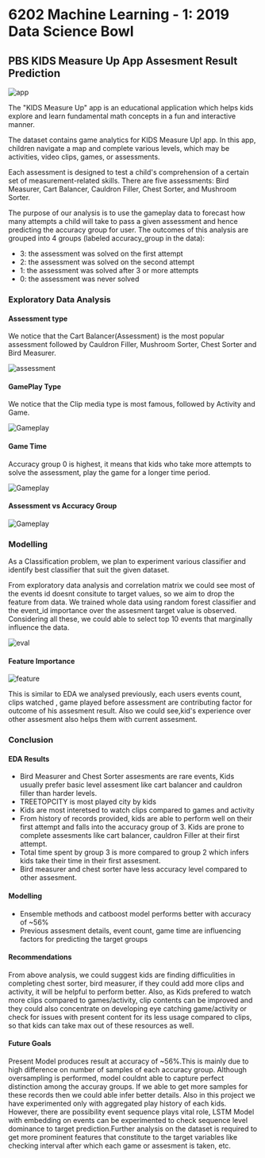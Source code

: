 # 6202 Machine Learning - 1: 2019 Data Science Bowl

## PBS KIDS Measure Up App Assesment Result Prediction

![app](https://github.com/gayuc07/PBS-KIDS-Measure-Up-App-Assesment/blob/main/Images/app.JPG)

The "KIDS Measure Up" app is an educational application which helps kids explore and learn fundamental math concepts in a fun and interactive manner.

The dataset contains game analytics for KIDS Measure Up! app. In this app, children navigate a map and complete various levels, which may be activities, video clips, games, or assessments.

Each assessment is designed to test a child's comprehension of a certain set of measurement-related skills. There are five assessments: Bird Measurer, Cart Balancer, Cauldron Filler, Chest Sorter, and Mushroom Sorter.

The purpose of our analysis is to use the gameplay data to forecast how many attempts a child will take to pass a given assessment and hence predicting the accuracy group for user. The outcomes of this analysis are grouped into 4 groups (labeled accuracy_group in the data):

- 3: the assessment was solved on the first attempt
- 2: the assessment was solved on the second attempt
- 1: the assessment was solved after 3 or more attempts
- 0: the assessment was never solved

### Exploratory Data Analysis

#### Assessment type

We notice that the Cart Balancer(Assessment) is the most popular assessment followed by Cauldron Filler, Mushroom Sorter, Chest Sorter and Bird Measurer.

![assessment](https://github.com/gayuc07/PBS-KIDS-Measure-Up-App-Assesment/blob/main/Images/assess.JPG)

#### GamePlay Type

We notice that the Clip media type is most famous, followed by Activity and Game.

![Gameplay](https://github.com/gayuc07/PBS-KIDS-Measure-Up-App-Assesment/blob/main/Images/gameplay.JPG)

#### Game Time

Accuracy group 0 is highest, it means that kids who take more attempts to solve the assessment, play the game for a longer time period.

![Gameplay](https://github.com/gayuc07/PBS-KIDS-Measure-Up-App-Assesment/blob/main/Images/gametime.JPG)

#### Assessment vs Accuracy Group

![Gameplay](https://github.com/gayuc07/PBS-KIDS-Measure-Up-App-Assesment/blob/main/Images/accuracy_grp.JPG)

### Modelling
As a Classification problem, we plan to experiment various classifier and identify best classifier that suit the given dataset.

From exploratory data analysis and correlation matrix we could see most of the events id doesnt consitute to target values, so we aim to drop the feature from data. We trained whole data using random forest classifier and the event_id importance over the assesment target value is observed. Considering all these, we could able to select top 10 events that marginally influence the data.

![eval](https://github.com/gayuc07/PBS-KIDS-Measure-Up-App-Assesment/blob/main/Images/model_eval.JPG)

#### Feature Importance

![feature](https://github.com/gayuc07/PBS-KIDS-Measure-Up-App-Assesment/blob/main/Images/feature.JPG)

This is similar to EDA we analysed previously, each users events count, clips watched , game played before assessment are contributing factor for outcome of his assesment result. Also we could see,kid's experience over other assesment also helps them with current assesment.


### Conclusion

#### EDA Results

- Bird Measurer and Chest Sorter assesments are rare events, Kids usually prefer basic level assesment like cart balancer and cauldron filler than harder levels.
- TREETOPCITY is most played city by kids
- Kids are most interetsed to watch clips compared to games and activity
- From history of records provided, kids are able to perform well on their first attempt and falls into the accuracy group of 3. Kids are prone to complete assesments like cart balancer, cauldron Filler at their first attempt.
- Total time spent by group 3 is more compared to group 2 which infers kids take their time in their first assesment.
- Bird measurer and chest sorter have less accuracy level compared to other assesment.

#### Modelling

- Ensemble methods and catboost model performs better with accuracy of ~56%
- Previous assesment details, event count, game time are influencing factors for predicting the target groups

#### Recommendations

From above analysis, we could suggest kids are finding difficulities in completing chest sorter, bird measurer, if they could add more clips and activity, it will be helpful to perform better. Also, as Kids prefered to watch more clips compared to games/activity, clip contents can be improved and they could also concentrate on developing eye catching game/activity or check for issues with present content for its less usage compared to clips, so that kids can take max out of these resources as well.

#### Future Goals

Present Model produces result at accuracy of ~56%.This is mainly due to high difference on number of samples of each accuracy group. Although oversampling is performed, model couldnt able to capture perfect distinction among the accuray groups. If we able to get more samples for these records then we could able infer better details. Also in this project we have experimented only with aggregated play history of each kids. However, there are possibility event sequence plays vital role, LSTM Model with embedding on events can be experimented to check sequence level dominance to target prediction.Further analysis on the dataset is required to get more prominent features that constitute to the target variables like checking interval after which each game or assesment is taken, etc.









